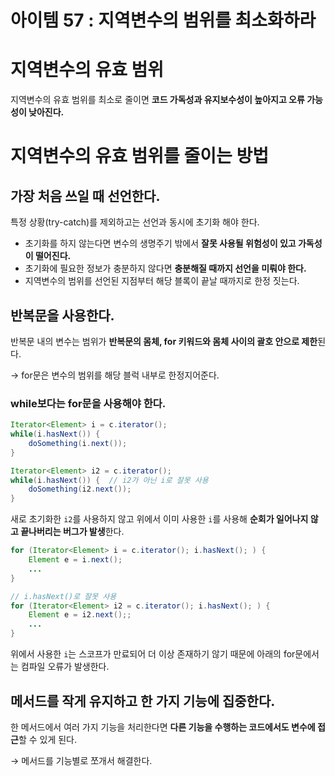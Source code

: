 # 아이템 57 : 지역변수의 범위를 최소화하라

# 지역변수의 유효 범위

지역변수의 유효 범위를 최소로 줄이면 **코드 가독성과 유지보수성이 높아지고 오류 가능성이 낮아진다.**

# 지역변수의 유효 범위를 줄이는 방법

## 가장 처음 쓰일 때 선언한다.

특정 상황(try-catch)를 제외하고는 선언과 동시에 초기화 해야 한다.

- 초기화를 하지 않는다면 변수의 생명주기 밖에서 **잘못 사용될 위험성이 있고 가독성이 떨어진다.**
- 초기화에 필요한 정보가 충분하지 않다면 **충분해질 때까지 선언을 미뤄야 한다.**
- 지역변수의 범위를 선언된 지점부터 해당 블록이 끝날 때까지로 한정 짓는다.

## 반복문을 사용한다.

반복문 내의 변수는 범위가 **반복문의 몸체,  for 키워드와 몸체 사이의 괄호 안으로 제한**된다.

→ for문은 변수의 범위를 해당 블럭 내부로 한정지어준다.

### while보다는 for문을 사용해야 한다.

```java
Iterator<Element> i = c.iterator();
while(i.hasNext()) {
	doSomething(i.next());
}

Iterator<Element> i2 = c.iterator();
while(i.hasNext()) {  // i2가 아닌 i로 잘못 사용
	doSomething(i2.next());
}
```

새로 초기화한 `i2`를 사용하지 않고 위에서 이미 사용한 `i`를 사용해 **순회가 일어나지 않고 끝나버리는 버그가 발생**한다. 

```java
for (Iterator<Element> i = c.iterator(); i.hasNext(); ) { 
	Element e = i.next();
    ...
}

// i.hasNext()로 잘못 사용
for (Iterator<Element> i2 = c.iterator(); i.hasNext(); ) { 
	Element e = i2.next();;
    ...
}
```

위에서 사용한 `i`는 스코프가 만료되어 더 이상 존재하기 않기 때문에 아래의 for문에서는 컴파일 오류가 발생한다.

## 메서드를 작게 유지하고 한 가지 기능에 집중한다.

한 메서드에서 여러 가지 기능을 처리한다면 **다른 기능을 수행하는 코드에서도 변수에 접근**할 수 있게 된다.

→ 메서드를 기능별로 쪼개서 해결한다.